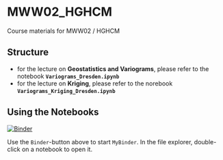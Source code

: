 # MWW02_HGHCM
Course materials for MWW02 / HGHCM

## Structure
- for the lecture on **Geostatistics and Variograms**, please refer to the notebook **`Variograms_Dresden.ipynb`**
- for the lecture on **Kriging**, please refer to the norebook **`Variograms_Kriging_Dresden.ipynb`**

## Using the Notebooks
[![Binder](https://mybinder.org/badge_logo.svg)](https://mybinder.org/v2/gh/iGW-TU-Dresden/MWW02_HGHCM/HEAD)

Use the `Binder`-button above to start `MyBinder`. In the file explorer, double-click on a notebook to open it.